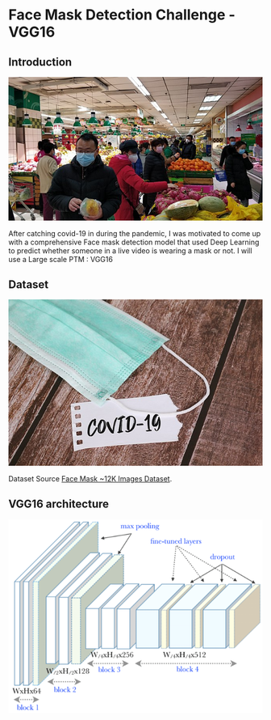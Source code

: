 # Face Mask Detection Challenge - VGG16 

## Introduction

![](./images/mask-group.jpg)

After catching covid-19 in during the pandemic, I was motivated to come up with a comprehensive Face mask detection model that used Deep Learning to predict whether someone in a live video is wearing a mask or not. I will use a Large scale PTM : VGG16 


## Dataset

![](./images/dataset.jpg)

Dataset Source [Face Mask ~12K Images Dataset](https://www.kaggle.com/ashishjangra27/face-mask-12k-images-dataset).

## VGG16 architecture

![](./images/vgg16.png)
